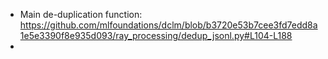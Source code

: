 - Main de-duplication function: https://github.com/mlfoundations/dclm/blob/b3720e53b7cee3fd7edd8a1e5e3390f8e935d093/ray_processing/dedup_jsonl.py#L104-L188
- 